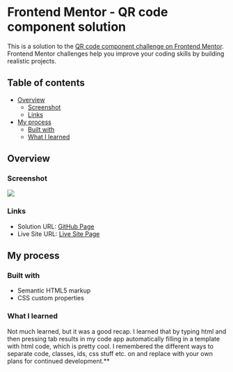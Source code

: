 # Frontend Mentor - QR code component solution

This is a solution to the [QR code component challenge on Frontend Mentor](https://www.frontendmentor.io/challenges/qr-code-component-iux_sIO_H). Frontend Mentor challenges help you improve your coding skills by building realistic projects. 

## Table of contents

- [Overview](#overview)
  - [Screenshot](#screenshot)
  - [Links](#links)
- [My process](#my-process)
  - [Built with](#built-with)
  - [What I learned](#what-i-learned)


## Overview

### Screenshot

![](.readmefiles/screenshot.jpg)

### Links

- Solution URL: [GitHub Page](https://github.com/raresmanta/QR-code-component)
- Live Site URL: [Live Site Page](https://raresmanta.github.io/QR-code-component/)

## My process

### Built with

- Semantic HTML5 markup
- CSS custom properties

### What I learned

Not much learned, but it was a good recap. I learned that by typing html and then pressing tab results in my code app automatically filling in a template with html code, which is pretty cool.
I remembered the different ways to separate code, classes, ids, css stuff etc.
on and replace with your own plans for continued development.**

